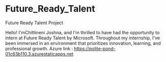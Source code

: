 # Future_Ready_Talent
Future Ready Talent Project

Hello! I'mChittineni Joshna, and I'm thrilled to have had the opportunity to intern at Future Ready Talent by Microsoft. Throughout my internship, I've been immersed in an environment that prioritizes innovation, learning, and professional growth.
Azure link : https://polite-pond-01c63b110.3.azurestaticapps.net
